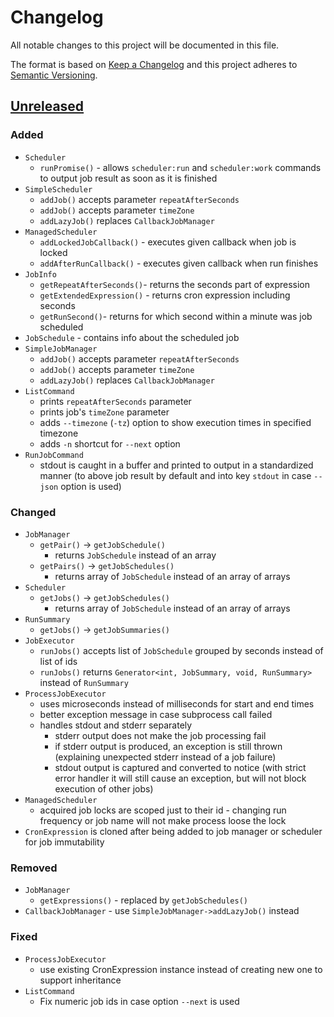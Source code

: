 # Changelog

All notable changes to this project will be documented in this file.

The format is based on [Keep a Changelog](http://keepachangelog.com/en/1.0.0/)
and this project adheres to [Semantic Versioning](http://semver.org/spec/v2.0.0.html).

## [Unreleased](https://github.com/orisai/scheduler/compare/1.0.0...v2.x)

### Added

- `Scheduler`
	- `runPromise()` - allows `scheduler:run` and `scheduler:work` commands to output job result as soon as it is
	  finished
- `SimpleScheduler`
	- `addJob()` accepts parameter `repeatAfterSeconds`
	- `addJob()` accepts parameter `timeZone`
	- `addLazyJob()` replaces `CallbackJobManager`
- `ManagedScheduler`
	- `addLockedJobCallback()` - executes given callback when job is locked
	- `addAfterRunCallback()` - executes given callback when run finishes
- `JobInfo`
	- `getRepeatAfterSeconds()`- returns the seconds part of expression
	- `getExtendedExpression()` - returns cron expression including seconds
	- `getRunSecond()`- returns for which second within a minute was job scheduled
- `JobSchedule` - contains info about the scheduled job
- `SimpleJobManager`
	- `addJob()` accepts parameter `repeatAfterSeconds`
	- `addJob()` accepts parameter `timeZone`
	- `addLazyJob()` replaces `CallbackJobManager`
- `ListCommand`
	- prints `repeatAfterSeconds` parameter
	- prints job's `timeZone` parameter
	- adds `--timezone` (`-tz`) option to show execution times in specified timezone
	- adds `-n` shortcut for `--next` option
- `RunJobCommand`
	- stdout is caught in a buffer and printed to output in a standardized manner (to above job result by default and
	  into key `stdout` in case `--json` option is used)

### Changed

- `JobManager`
	- `getPair()` -> `getJobSchedule()`
		- returns `JobSchedule` instead of an array
	- `getPairs()` -> `getJobSchedules()`
		- returns array of `JobSchedule` instead of an array of arrays
- `Scheduler`
	- `getJobs()` -> `getJobSchedules()`
		- returns array of `JobSchedule` instead of an array of arrays
- `RunSummary`
	- `getJobs()` -> `getJobSummaries()`
- `JobExecutor`
	- `runJobs()` accepts list of `JobSchedule` grouped by seconds instead of list of ids
	- `runJobs()` returns `Generator<int, JobSummary, void, RunSummary>` instead of `RunSummary`
- `ProcessJobExecutor`
	- uses microseconds instead of milliseconds for start and end times
	- better exception message in case subprocess call failed
	- handles stdout and stderr separately
		- stderr output does not make the job processing fail
		- if stderr output is produced, an exception is still thrown (explaining unexpected stderr instead of a job
		  failure)
		- stdout output is captured and converted to notice (with strict error handler it will still cause an exception,
		  but will not block execution of other jobs)
- `ManagedScheduler`
	- acquired job locks are scoped just to their id - changing run frequency or job name will not make process loose
	  the lock
- `CronExpression` is cloned after being added to job manager or scheduler for job immutability

### Removed

- `JobManager`
	- `getExpressions()` - replaced by `getJobSchedules()`
- `CallbackJobManager` - use `SimpleJobManager->addLazyJob()` instead

### Fixed

- `ProcessJobExecutor`
	- use existing CronExpression instance instead of creating new one to support inheritance
- `ListCommand`
	- Fix numeric job ids in case option `--next` is used
